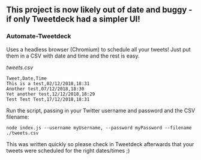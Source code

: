 ## This project is now likely out of date and buggy - if only Tweetdeck had a simpler UI!

### Automate-Tweetdeck
Uses a headless browser (Chromium) to schedule all your tweets! Just put them in a CSV with date and time and the rest is easy.

_tweets.csv_
```
Tweet,Date,Time
This is a test,02/12/2018,18:31
Another test,07/12/2018,18:30
Yet another test,12/12/2018,18:29
Test Test Test,17/12/2018,18:31
```

Run the script, passing in your Twitter username and password and the CSV filename:
```
node index.js --username myUsername, --password myPassword --filename ./tweets.csv
```

This was written quickly so please check in Tweetdeck afterwards that your tweets were scheduled for the right dates/times ;)
